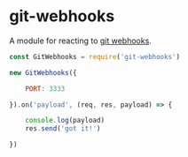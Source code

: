# git-webhooks
A module for reacting to [git webhooks](https://developer.github.com/webhooks/).



```javascript
const GitWebhooks = require('git-webhooks')

new GitWebhooks({

	PORT: 3333

}).on('payload', (req, res, payload) => {

	console.log(payload)
	res.send('got it!')

})

```


